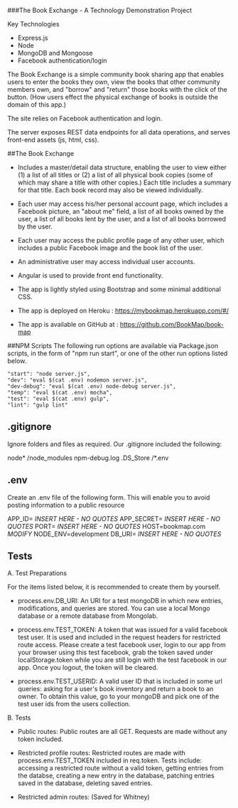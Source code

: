 ###The Book Exchange - A Technology Demonstration Project 

Key Technologies
- Express.js
- Node
- MongoDB and Mongoose
- Facebook authentication/login

The Book Exchange is a simple community book sharing app that enables users to enter the books they own, view the books that other community members own, and "borrow" and "return" those books with the click of the button.  (How users effect the physical exchange of books is outside the domain of this app.)

The site relies on Facebook authentication and login.  

The server exposes REST data endpoints for all data operations, and serves front-end assets (js, html, css).

##The Book Exchange

- Includes a master/detail data structure, enabling the user to view either (1) a list of all titles or (2) a list of all physical book copies (some of which may share a title with other copies.)  Each title includes a summary for that title.  Each book record may also be viewed individually.  

- Each user may access his/her personal account page, which includes a Facebook picture, an "about me" field, a list of all books owned by the user, a list of all books lent by the user, and a list of all books borrowed by the user.

- Each user may access the public profile page of any other user, which includes a public Facebook image and the book list of the user.

- An administrative user may access individual user accounts. 

- Angular is used to provide front end functionality.   

- The app is lightly styled using Bootstrap and some minimal additional CSS.  

- The app is deployed on Heroku : https://mybookmap.herokuapp.com/#/

- The app is available on GitHub at : https://github.com/BookMap/book-map


##NPM Scripts
The following run options are available via Package.json scripts, in the form of "npm run start", or one of the other run options listed below.

    "start": "node server.js",
    "dev": "eval $(cat .env) nodemon server.js",
    "dev-debug": "eval $(cat .env) node-debug server.js",
    "temp": "eval $(cat .env) mocha",
    "test": "eval $(cat .env) gulp",
    "lint": "gulp lint"
 

## .gitignore
 
Ignore folders and files as required.  Our .gitignore included the following:

node*
/node_modules
npm-debug.log
.DS_Store
/*.env

 
## .env
 
Create an .env file of the following form.  This will enable you to avoid posting information to a public resource

APP_ID=     *INSERT HERE - NO QUOTES*
APP_SECRET= *INSERT HERE - NO QUOTES*
PORT=       *INSERT HERE - NO QUOTES*
HOST=bookmap.com    *MODIFY*
NODE_ENV=development
DB_URI=     *INSERT HERE - NO QUOTES*


  
## Tests

A. Test Preparations

For the items listed below, it is recommended to create them by yourself.

* process.env.DB_URI: An URI for a test mongoDB in which new entries, modifications, and queries are stored. You can use a local Mongo database or a remote database from Mongolab.

* process.env.TEST_TOKEN: A token that was issued for a valid facebook test user. It is used and included in the request headers for restricted route access. Please create a test facebook user, login to our app from your browser using this test facebook, grab the token saved under localStorage.token while you are still login with the test facebook in our app. Once you logout, the token will be cleared.

* process.env.TEST_USERID: A valid user ID that is included in some url queries: asking for a user's book inventory and return a book to an owner. To obtain this value, go to your mongoDB and pick one of the test user ids from the users collection.

B. Tests

* Public routes:
Public routes are all GET. Requests are made without any token included.

* Restricted profile routes:
Restricted routes are made with process.env.TEST_TOKEN included in req.token. Tests include: accessing a restricted route without a valid token, getting entries from the databse, creating a new entry in the database, patching entries saved in the database, deleting saved entries.

* Restricted admin routes: (Saved for Whitney)
 